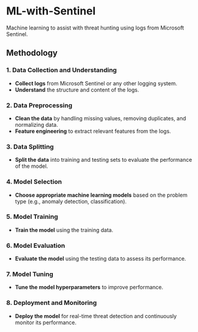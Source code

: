 # ML-with-Sentinel

Machine learning to assist with threat hunting using logs from Microsoft Sentinel.

## Methodology

### 1. Data Collection and Understanding
- **Collect logs** from Microsoft Sentinel or any other logging system.
- **Understand** the structure and content of the logs.

### 2. Data Preprocessing
- **Clean the data** by handling missing values, removing duplicates, and normalizing data.
- **Feature engineering** to extract relevant features from the logs.

### 3. Data Splitting
- **Split the data** into training and testing sets to evaluate the performance of the model.

### 4. Model Selection
- **Choose appropriate machine learning models** based on the problem type (e.g., anomaly detection, classification).

### 5. Model Training
- **Train the model** using the training data.

### 6. Model Evaluation
- **Evaluate the model** using the testing data to assess its performance.

### 7. Model Tuning
- **Tune the model hyperparameters** to improve performance.

### 8. Deployment and Monitoring
- **Deploy the model** for real-time threat detection and continuously monitor its performance.

